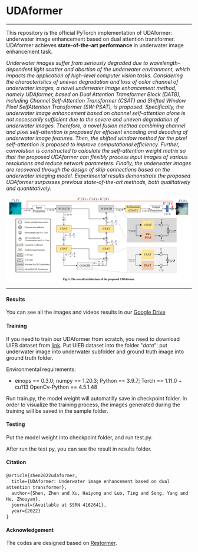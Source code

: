 # UDAformer

------

This repository is the official PyTorch implementation of UDAformer: underwater image enhancement based on dual attention transformer. UDAformer achieves **state-of-the-art performance** in underwater image enhancement task.

*Underwater images suffer from seriously degraded due to wavelength-dependent light scatter and abortion of the underwater environment, which impacts the application of high-level computer vision tasks. Considering the characteristics of uneven degradation and loss of color channel of underwater images, a novel underwater image enhancement method, namely UDAformer, based on Dual Attention Transformer Block (DATB), including Channel Self-Attention Transformer (CSAT) and Shifted Window Pixel SelfAttention Transformer (SW-PSAT), is proposed. Specifically, the underwater image enhancement based on channel self-attention alone is not necessarily sufficient due to the severe and uneven degradation of underwater images. Therefore, a novel fusion method combining channel and pixel self-attention is proposed for efficient encoding and decoding of underwater image features. Then, the shifted window method for the pixel self-attention is proposed to improve computational efficiency. Further, convolution is constructed to calculate the self-attention weight matrix so that the proposed UDAformer can flexibly process input images of various resolutions and reduce network parameters. Finally, the underwater images are recovered through the design of skip connections based on the underwater imaging model. Experimental results demonstrate the proposed UDAformer surpasses previous state-of-the-art methods, both qualitatively and quantitatively.*

![](.\figures\overall.png)

------

#### Results

You can see all the images and videos results in our [Google Drive](https://drive.google.com/drive/folders/13ehthtYe7GSnQWaTZsnTa2n_08RNlF22)

#### Training

If you need to train our UDAformer from scratch, you need to download UIEB dataset from [link](https://li-chongyi.github.io/proj_benchmark.html).  Put UIEB dataset into the folder "*data*": put underwater image into underwater subfolder and ground truth image into ground truth folder. 

Environmental requirements:

- einops == 0.3.0; numpy == 1.20.3;  Python == 3.9.7;  Torch == 1.11.0 + cu113   OpenCv-Python == 4.5.1.48

Run train.py, the model weight will automatilly save in checkpoint folder. In order to visualize the training process, the images generated during the training will be saved in the sample folder.

#### Testing

Put the model weight into checkpoint folder, and run test.py.  

After run the test.py, you can see the result in results folder.

#### Citation

```
@article{shen2022udaformer,
  title={UDAformer: Underwater image enhancement based on dual attention transformer},
  author={Shen, Zhen and Xu, Haiyong and Luo, Ting and Song, Yang and He, Zhouyan},
  journal={Available at SSRN 4162641},
  year={2022}
}
```

#### Acknowledgement

The codes are designed based on [Restormer](https://github.com/swz30/Restormer).